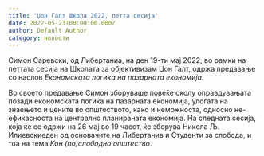 ```yaml
---
title: 'Џон Галт Школа 2022, петта сесија'
date: 2022-05-23T00:00:00.000Z
author: Default Author
category: новости
---
```


Симон Саревски, од Либертаниа, на ден 19-ти мај 2022, во рамки на петтата сесија на Школата за објективизам Џон Галт, одржа предавање со наслов _Економската логика на пазарната економија_. 

Во своето предавање Симон зборуваше повеќе околу оправдувањата позади економската логика на пазарната економија, улогата на знаењето и цените во општеството, како и неможноста, односно не-ефикасноста на централно планираната економија. На следната сесија, која ќе се одржи на 26 мај во 19 часот, ќе зборува Никола Љ. Илиевскиеден од основачите на Либертаниа и Студенти за слобода, и тоа на тема _Кон (по)слободно општество_.
